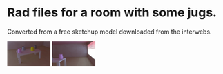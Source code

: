 # Rad files for a room with some jugs.  

 
Converted from a free sketchup model downloaded from the interwebs.  

<img src="images/1.png " alt="drawing" style="width: 100px;"/>
<img src="images/2.png " alt="drawing" style="width: 100px;"/>